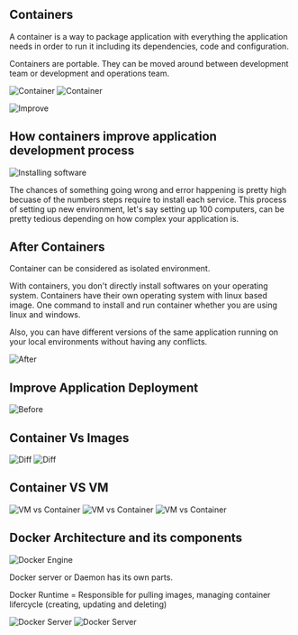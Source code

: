 ## Containers

A container is a way to package application with everything the application needs in order to run it including its dependencies, code and configuration.

Containers are portable. They can be moved around between development team or development and operations team.

![Container](./images/image-1.png)
![Container](./images/image-2.png)


![Improve](./images/image-4.png)

## How containers improve application development process

![Installing software](./images/image-5.png)

The chances of something going wrong and error happening is pretty high becuase of the numbers steps require to install each service. This process of setting up new environment, let's say setting up 100 computers, can be pretty tedious depending on how complex your application is.   

## After Containers

Container can be considered as isolated environment.

With containers, you don't directly install softwares on your operating system. Containers have their own operating system with linux based image. One command to install and run container whether you are using linux and windows.

Also, you can have different versions of the same application running on your local environments without having any conflicts. 

![After](./images/image-7.png)

## Improve Application Deployment

![Before](./images/image-8.png)


## Container Vs Images

![Diff](./images/image-10.png)
![Diff](./images/image-17.png)

## Container VS VM
![VM vs Container](./images/image-11.png)
![VM vs Container](./images/image-12.png)
![VM vs Container](./images/image-13.png)

## Docker Architecture and its components

![Docker Engine](./images/image-14.png)

Docker server or Daemon has its own parts.

Docker Runtime = Responsible for pulling images, managing container lifercycle (creating, updating and deleting)

![Docker Server](./images/image-15.png)
![Docker Server](./images/image-16.png)